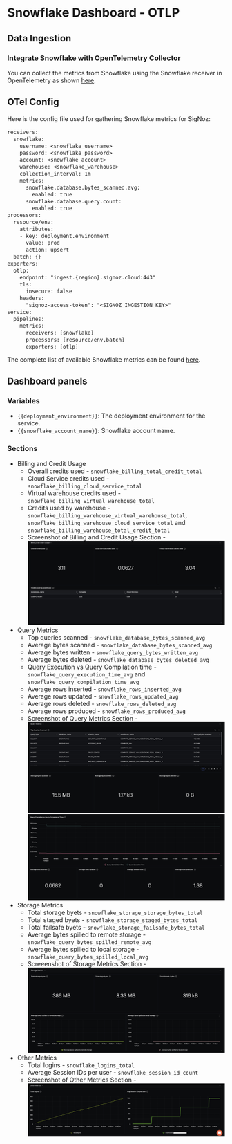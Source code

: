 # Snowflake Dashboard - OTLP

## Data Ingestion

### Integrate Snowflake with OpenTelemetry Collector

You can collect the metrics from Snowflake using the Snowflake receiver in OpenTelemetry as shown [here](https://github.com/open-telemetry/opentelemetry-collector-contrib/tree/main/receiver/snowflakereceiver).

## OTel Config

Here is the config file used for gathering Snowflake metrics for SigNoz:

```
receivers:
  snowflake:
    username: <snowflake_username>
    password: <snowflake_password>
    account: <snowflake_account>
    warehouse: <snowflake_warehouse>
    collection_interval: 1m
    metrics:
      snowflake.database.bytes_scanned.avg:
        enabled: true
      snowflake.database.query.count:
        enabled: true
processors:
  resource/env:
    attributes:
    - key: deployment.environment
      value: prod
      action: upsert
  batch: {}
exporters:
  otlp:
    endpoint: "ingest.{region}.signoz.cloud:443"
    tls:
      insecure: false
    headers:
      "signoz-access-token": "<SIGNOZ_INGESTION_KEY>"
service:
  pipelines:
    metrics:
      receivers: [snowflake]
      processors: [resource/env,batch]
      exporters: [otlp]
```

The complete list of available Snowflake metrics can be found [here](https://github.com/open-telemetry/opentelemetry-collector-contrib/blob/main/receiver/snowflakereceiver/documentation.md).

## Dashboard panels

### Variables

- `{{deployment_environment}}`: The deployment environment for the service.
- `{{snowflake_account_name}}`: Snowflake account name.

### Sections

- Billing and Credit Usage
  - Overall credits used - `snowflake_billing_total_credit_total`
  - Cloud Service credits used - `snowflake_billing_cloud_service_total`
  - Virtual warehouse credits used - `snowflake_billing_virtual_warehouse_total`
  - Credits used by warehouse - `snowflake_billing_warehouse_virtual_warehouse_total`, `snowflake_billing_warehouse_cloud_service_total` and `snowflake_billing_warehouse_total_credit_total`
  - Screenshot of Billing and Credit Usage Section - ![Billing and Credit Usage Screenshot](assets/billing_and_credit_usage.png)
- Query Metrics
  - Top queries scanned - `snowflake_database_bytes_scanned_avg`
  - Average bytes scanned - `snowflake_database_bytes_scanned_avg`
  - Average bytes written - `snowflake_query_bytes_written_avg`
  - Average bytes deleted - `snowflake_database_bytes_deleted_avg`
  - Query Execution vs Query Compilation time - `snowflake_query_execution_time_avg` and `snowflake_query_compilation_time_avg`
  - Average rows inserted - `snowflake_rows_inserted_avg`
  - Average rows updated - `snowflake_rows_updated_avg`
  - Average rows deleted - `snowflake_rows_deleted_avg`
  - Average rows produced - `snowflake_rows_produced_avg`
  - Screenshot of Query Metrics Section - ![Query Metrics 1 Screenshot](assets//query_metrics_1.png) ![Query Metrics 2 Screenshot](assets/query_metrics_2.png)
- Storage Metrics
  - Total storage byets - `snowflake_storage_storage_bytes_total`
  - Total staged byets - `snowflake_storage_staged_bytes_total`
  - Total failsafe byets - `snowflake_storage_failsafe_bytes_total`
  - Average bytes spilled to remote storage - `snowflake_query_bytes_spilled_remote_avg`
  - Average bytes spilled to local storage - `snowflake_query_bytes_spilled_local_avg`
  - Screeenshot of Storage Metrics Section - ![Storage Metrics Screenshot](assets/storage_metrics.png)
- Other Metrics
  - Total logins - `snowflake_logins_total`
  - Average Session IDs per user - `snowflake_session_id_count`
  - Screenshot of Other Metrics Section - ![Other Metrics Screenshot](assets/other_metrics.png)
